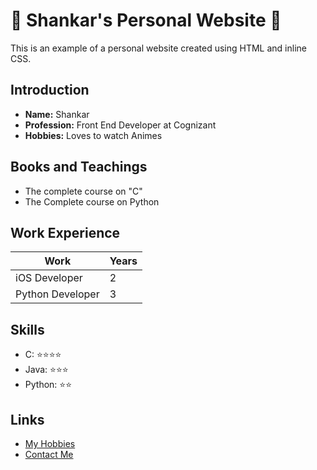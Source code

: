 # 💙 Shankar's Personal Website 💙

This is an example of a personal website created using HTML and inline CSS.

## Introduction

- **Name:** Shankar
- **Profession:** Front End Developer at Cognizant
- **Hobbies:** Loves to watch Animes

## Books and Teachings

- The complete course on "C"
- The Complete course on Python

## Work Experience

| Work             | Years |
| ---------------- | ----- |
| iOS Developer    | 2     |
| Python Developer | 3     |

## Skills

- C: ⭐⭐⭐⭐
- Java: ⭐⭐⭐
- Python: ⭐⭐

## Links

- [My Hobbies](MyHobbies.html)
- [Contact Me](ContactsMe.html)
